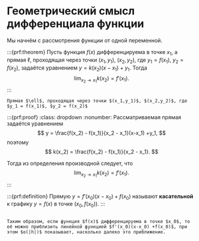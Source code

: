 # Геометрический смысл дифференциала функции

Мы начнём с рассмотрения функции от одной переменной. 

:::{prf:theorem}
Пусть функция $f(x)$ дифференцируема в точке $x_1$, а прямая $\ell$, проходящая через точки $(x_1,y_1)$, $(x_2,y_2)$, где $y_1 = f(x_1)$, $y_2 = f(x_2)$, задаётся уравнением $y = k(x_2) (x - x_1 ) + y_1$. Тогда
$$
\lim_{x_2 \to x_1} k(x_2) = f'(x_1).
$$
:::

```{figure} ./images/line_and_f'.jpg
Прямая $\ell$, проходящая через точки $(x_1,y_1)$, $(x_2,y_2)$, где $y_1 = f(x_1)$, $y_2 = f(x_2)$
```

:::{prf:proof}
:class: dropdown
:nonumber:
Рассматриваемая прямая задаётся уравнением 
$$
y = \frac{f(x_2) - f(x_1)}{x_2 - x_1}(x-x_1) +y_1,
$$
поэтому
$$
k(x_2)  = \frac{f(x_2) - f(x_1)}{x_2 - x_1}.
$$

Тогда из определения производной следует, что
$$
\lim_{x_2 \to x_1}k(x_2) = f'(x_1).
$$
:::

:::{prf:definition}
Прямую $y = f'(x_0)(x-x_0) + f(x_0)$ называют **касательной** к графику $y = f(x)$ в точке $(x_0, f(x_0)).$
:::

```{figure} ./images/tan_and_f.jpg

Таким образом, если функция $f(x)$ дифференцируема в точке $x_0$, то её можно приблизить линейной функцией $f'(x_0)(x-x_0) +f(x_0)$, при этом $o(|h|)$ показывает, насколько далеко это приближение.
```